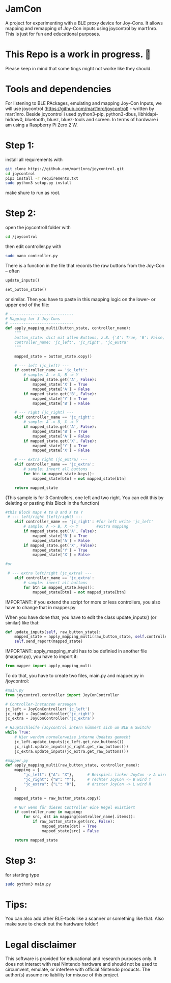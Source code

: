 # JamCon
A project for experimenting with a BLE proxy device for Joy-Cons.
It allows mapping and remapping of Joy-Con inputs using joycontrol
 by mart1nro.
This is just for fun and educational purposes.

# This Repo is a work in progress. 🚧
Please keep in mind that some tings might not worke like they should.

# Tools and dependencies
For listening to BLE PAckages, emulating and mapping Joy-Con Inputs, we will use joycontrol (https://github.com/mart1nro/joycontrol) - written by mart1nro. Beside joycontrol i used 
python3-pip, python3-dbus, libhidapi-hidraw0, bluetooth, bluez, bluez-tools and screen. In terms of hardware i am using a Raspberry Pi Zero 2 W.


# Step 1:
install all requirements with 
```bash
git clone https://github.com/mart1nro/joycontrol.git
cd joycontrol
pip3 install -r requirements.txt
sudo python3 setup.py install
```
make shure to run as root.

# Step 2:
open the joycontroll folder with
```bash
cd /joycontrol
```
then edit controller.py with
```bash
sudo nano controller.py
```
There is a function in the file that records the raw buttons from the Joy-Con – often 
```python
update_inputs()

set_button_state()
```
 or similar.
Then you have to paste in this mapping logic on the lower- or upper end of the file: 
```python
# ----------------------------
# Mapping for 3 Joy-Cons
# ----------------------------
def apply_mapping_multi(button_state, controller_name):
    """
    button_state: dict mit allen Buttons, z.B. {'A': True, 'B': False, ...}
    controller_name: 'jc_left', 'jc_right', 'jc_extra'
    """

    mapped_state = button_state.copy()

    # --- left (jc_left) ---
    if controller_name == 'jc_left':
        # sample: A -> X, B -> Y
        if mapped_state.get('A', False):
            mapped_state['X'] = True
            mapped_state['A'] = False
        if mapped_state.get('B', False):
            mapped_state['Y'] = True
            mapped_state['B'] = False

    # --- right (jc_right) ---
    elif controller_name == 'jc_right':
        # sample: A -> B, X -> Y
        if mapped_state.get('A', False):
            mapped_state['B'] = True
            mapped_state['A'] = False
        if mapped_state.get('X', False):
            mapped_state['Y'] = True
            mapped_state['X'] = False

    # --- extra right (jc_extra) ---
    elif controller_name == 'jc_extra':
        # sample: invert all buttons
        for btn in mapped_state.keys():
            mapped_state[btn] = not mapped_state[btn]

    return mapped_state
```
(This sample is for 3 Controllers, one left and two right.
You can edit this by deleting or pasting this Block in the function)
```python
#this Block maps A to B and X to Y
 # --- left/right (left/right) ---
    elif controller_name == 'jc_right': #for left write 'jc_left'
        # sample: A -> B, X -> Y        #extra mapping
        if mapped_state.get('A', False):
            mapped_state['B'] = True
            mapped_state['A'] = False
        if mapped_state.get('X', False):
            mapped_state['Y'] = True
            mapped_state['X'] = False

#or

 # --- extra left/right (jc_extra) ---
    elif controller_name == 'jc_extra':
        # sample: invert all buttons
        for btn in mapped_state.keys():
            mapped_state[btn] = not mapped_state[btn]
```
IMPORTANT: if you extend the script for more or less controllers, you also have to change that in mapper.py

When you have done that, you have to edit the class update_inputs() (or similar) like that: 
```python
def update_inputs(self, raw_button_state):
    mapped_state = apply_mapping_multi(raw_button_state, self.controller_name)
    self.send_report(mapped_state)
```
IMPORTANT:
apply_mapping_multi has to be definied in another file (mapper.py),
you have to import it:
```python
from mapper import apply_mapping_multi
```
To do that, you have to create two files, main.py and mapper.py in /joycontrol:
```python
#main.py
from joycontrol.controller import JoyConController

# Controller-Instanzen erzeugen
jc_left = JoyConController('jc_left')
jc_right = JoyConController('jc_right')
jc_extra = JoyConController('jc_extra')

# Hauptschleife (Joycontrol intern kümmert sich um BLE & Switch)
while True:
    # Hier werden normalerweise interne Updates gemacht
    jc_left.update_inputs(jc_left.get_raw_buttons())
    jc_right.update_inputs(jc_right.get_raw_buttons())
    jc_extra.update_inputs(jc_extra.get_raw_buttons())
```

```python
#mapper.py
def apply_mapping_multi(raw_button_state, controller_name):
    mapping = {
        "jc_left": {"A": "X"},      # Beispiel: linker JoyCon -> A wird X
        "jc_right": {"B": "Y"},     # rechter JoyCon -> B wird Y
        "jc_extra": {"L": "R"},     # dritter JoyCon -> L wird R
    }

    mapped_state = raw_button_state.copy()

    # Nur wenn für diesen Controller eine Regel existiert
    if controller_name in mapping:
        for src, dst in mapping[controller_name].items():
            if raw_button_state.get(src, False):
                mapped_state[dst] = True
                mapped_state[src] = False

    return mapped_state

```
# Step 3: 
for starting type 
```bash
sudo python3 main.py
```

# Tips:
You can also add other BLE-tools like a scanner or something like that. 
Also make sure to check out the hardware folder! 
# Legal disclaimer
This software is provided for educational and research purposes only.
It does not interact with real Nintendo hardware and should not be used to circumvent, emulate, or interfere with official Nintendo products.
The author(s) assume no liability for misuse of this project.







 



 
